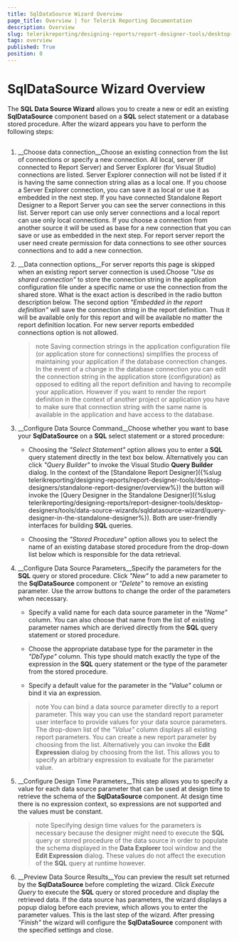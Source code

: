 ```yaml
---
title: SqlDataSource Wizard Overview
page_title: Overview | for Telerik Reporting Documentation
description: Overview
slug: telerikreporting/designing-reports/report-designer-tools/desktop-designers/tools/data-source-wizards/sqldatasource-wizard/overview
tags: overview
published: True
position: 0
---
```


# SqlDataSource Wizard Overview



The __SQL Data Source Wizard__ allows you to create a new or edit an existing __SqlDataSource__ component based on a __SQL__ select statement or a database stored         procedure. After the wizard appears you have to perform the following steps:       

## 

1. __Choose data connection__Choose an existing connection from the list of connections or specify a new connection.               All local, server (if connected to Report Server) and Server Explorer (for Visual Studio) connections are listed.             Server Explorer connection will not be listed if it is having the same connection string alias as a local one.               If you choose a Server Explorer connection, you can save it as local or use it as embedded in the next step.             If you have connected Standalone Report Designer to a Report Server you can see the server connections in this list.               Server report can use only server connections and a local report can use only local connections.               If you choose a connection from another source it will be used as base for a new connection that you               can save or use as embedded in the next step.             For report server report the user need create permission for data connections                to see other sources connections and to add a new connection.             

1. __Data connection options__For server reports this page is skipped when an existing report server connection is used.Choose *"Use as shared connection"* to store the connection               string in the application configuration file under a specific name or use the connection from the shared store.                What is the exact action is described in the radio button description below.               The second option *"Embedded in the report definition"* will save the connection string in the               report definition. Thus it will be available only for this report and will be available no matter the report definition location.             For new server reports embedded connections option is not allowed.             

   >note Saving connection strings in the application configuration file (or application store for connections)                  simplifies the process of maintaining your                 application if the database connection changes. In the event of a change in the database connection you can                 edit the connection string in the application store (configuration) as opposed to editing all the report definition and                 having to recompile your application. However if you want to render the report definition in the context of another                 project or application you have to make sure that connection string with the same name is available in the                 application and have access to the database.               

1. __Configure Data Source Command__Choose whether you want to base your __SqlDataSource__ on a __SQL__               select statement or a stored procedure:             

   + Choosing the *"Select Statement"* option allows you to enter a __SQL__ query statement directly in the text box below. Alternatively you can click *"Query Builder"* to invoke the Visual Studio __Query Builder__ dialog.                   In the context of the [Standalone Report Designer]({%slug telerikreporting/designing-reports/report-designer-tools/desktop-designers/standalone-report-designer/overview%}) the button will invoke the                   [Query Designer in the Standalone Designer]({%slug telerikreporting/designing-reports/report-designer-tools/desktop-designers/tools/data-source-wizards/sqldatasource-wizard/query-designer-in-the-standalone-designer%}). Both are user-friendly interfaces for building __SQL__ queries.                 

   + Choosing the *"Stored Procedure"* option allows you to select the name of an                   existing database stored procedure from the drop-down list below which is responsible for the data retrieval.                 

1. __Configure Data Source Parameters__Specify the parameters for the __SQL__ query or stored procedure. Click *"New"* to add a new parameter to the __SqlDataSource__ component or               *"Delete"* to remove an existing parameter. Use the arrow buttons to change the               order of the parameters when necessary.             

   + Specify a valid name for each data source parameter in the *"Name"* column.                   You can also choose that name from the list of existing parameter names which are derived directly from                   the __SQL__ query statement or stored procedure.                 

   + Choose the appropriate database type for the parameter in the *"DbType"* column.                   This type should match exactly the type of the expression in the __SQL__ query statement                   or the type of the parameter from the stored procedure.                 

   + Specify a default value for the parameter in the *"Value"* column or bind it via                   an expression.                 

   >note You can bind a data source parameter directly to a report parameter. This way you can use the standard                 report parameter user interface to provide values for your data source parameters. The drop-down list                 of the  *"Value"*  column displays all existing report parameters. You can                 create a new report parameter by choosing  *<New Report Parameter>*                  from the list. Alternatively you can invoke the  __Edit Expression__  dialog by choosing                  *<Expression>*  from the list. This allows you to specify an arbitrary                 expression to evaluate for the parameter value.               

1. __Configure Design Time Parameters__This step allows you to specify a value for each data source parameter that can be used at design time to               retrieve the schema of the __SqlDataSource__ component. At design time there is no expression context, so expressions are not supported and the values must be constant.             

   >note Specifying design time values for the parameters is necessary because the designer might need to execute the                  __SQL__  query or stored procedure of the data source in order to populate the schema                 displayed in the  __Data Explorer__  tool window and the  __Edit Expression__  dialog. These values do not affect the execution of the  __SQL__  query at                 runtime however.               

1. __Preview Data Source Results__You can preview the result set returned by the __SqlDataSource__ before completing the               wizard. Click *Execute Query* to execute the __SQL__ query               or stored procedure and display the retrieved data.             If the data source has parameters, the wizard displays a popup dialog before each preview, which allows you               to enter the parameter values.             This is the last step of the wizard. After pressing *"Finish"* the wizard will               configure the __SqlDataSource__ component with the specified settings and close.             
